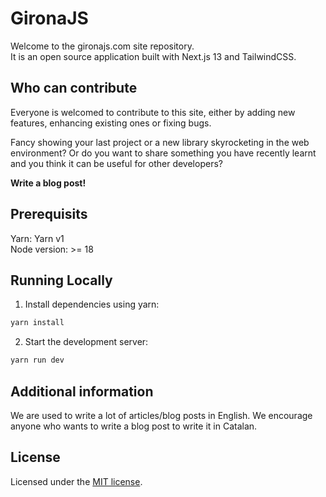 # GironaJS

Welcome to the gironajs.com site repository. <br />
It is an open source application built with Next.js 13 and TailwindCSS. <br />

## Who can contribute

Everyone is welcomed to contribute to this site, either by adding new features, enhancing existing ones or fixing bugs.

Fancy showing your last project or a new library skyrocketing in the web environment? Or do you want to share something you have recently learnt and you think it can be useful for other developers?

<strong>Write a blog post!</strong>

## Prerequisits

Yarn: Yarn v1<br />Node version: >= 18

## Running Locally

1. Install dependencies using yarn:

```sh
yarn install
```

2. Start the development server:

```sh
yarn run dev
```

## Additional information

We are used to write a lot of articles/blog posts in English. We encourage anyone who wants to write a blog post to write it in Catalan.

## License

Licensed under the [MIT license](https://github.com/gironajs/gironajs.com/blob/main/LICENSE.md).
